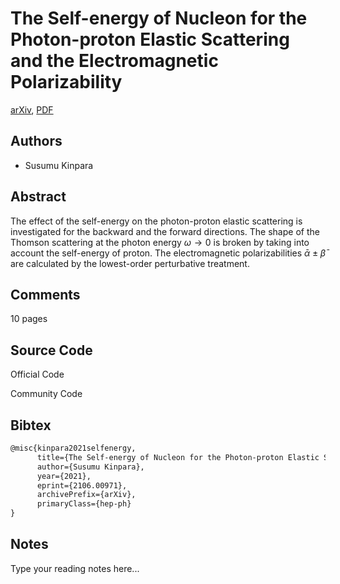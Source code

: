 
# The Self-energy of Nucleon for the Photon-proton Elastic Scattering and the Electromagnetic Polarizability

[arXiv](https://arxiv.org/abs/2106.0971), [PDF](https://arxiv.org/pdf/2106.0971.pdf)

## Authors

- Susumu Kinpara

## Abstract

The effect of the self-energy on the photon-proton elastic scattering is investigated for the backward and the forward directions. The shape of the Thomson scattering at the photon energy $\omega \to 0$ is broken by taking into account the self-energy of proton. The electromagnetic polarizabilities $\bar{\alpha}\pm\bar{\beta}$ are calculated by the lowest-order perturbative treatment.

## Comments

10 pages

## Source Code

Official Code



Community Code



## Bibtex

```tex
@misc{kinpara2021selfenergy,
      title={The Self-energy of Nucleon for the Photon-proton Elastic Scattering and the Electromagnetic Polarizability}, 
      author={Susumu Kinpara},
      year={2021},
      eprint={2106.00971},
      archivePrefix={arXiv},
      primaryClass={hep-ph}
}
```

## Notes

Type your reading notes here...

